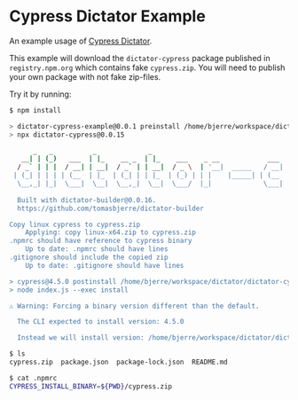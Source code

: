 # Cypress Dictator Example

An example usage of [Cypress Dictator](https://github.com/tomasbjerre/dictator-cypress).

This example will download the `dictator-cypress` package published in `registry.npm.org` which contains fake `cypress.zip`. You will need to publish your own package with not fake zip-files.

Try it by running:

```bash
$ npm install

> dictator-cypress-example@0.0.1 preinstall /home/bjerre/workspace/dictator/dictator-cypress-example
> npx dictator-cypress@0.0.15

      _   _          _             _                                                                           
   __| | (_)   ___  | |_    __ _  | |_    ___    _ __            ___   _   _   _ __    _ __    ___   ___   ___ 
  / _` | | |  / __| | __|  / _` | | __|  / _ \  | '__|  _____   / __| | | | | | '_ \  | '__|  / _ \ / __| / __|
 | (_| | | | | (__  | |_  | (_| | | |_  | (_) | | |    |_____| | (__  | |_| | | |_) | | |    |  __/ \__ \ \__ \
  \__,_| |_|  \___|  \__|  \__,_|  \__|  \___/  |_|             \___|  \__, | | .__/  |_|     \___| |___/ |___/
                                                                       |___/  |_|                              
  Built with dictator-builder@0.0.16.
  https://github.com/tomasbjerre/dictator-builder

Copy linux cypress to cypress.zip
    Applying: copy linux-x64.zip to cypress.zip
.npmrc should have reference to cypress binary
    Up to date: .npmrc should have lines
.gitignore should include the copied zip
    Up to date: .gitignore should have lines

> cypress@4.5.0 postinstall /home/bjerre/workspace/dictator/dictator-cypress-example/node_modules/cypress
> node index.js --exec install

⚠ Warning: Forcing a binary version different than the default.

  The CLI expected to install version: 4.5.0

  Instead we will install version: /home/bjerre/workspace/dictator/dictator-cypress-example/cypress.zip
```


```bash
$ ls
cypress.zip  package.json  package-lock.json  README.md
```


```bash
$ cat .npmrc 
CYPRESS_INSTALL_BINARY=${PWD}/cypress.zip
```
